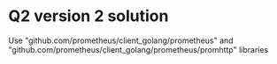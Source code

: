 # Q2 version 2 solution
Use "github.com/prometheus/client_golang/prometheus" and "github.com/prometheus/client_golang/prometheus/promhttp" libraries
